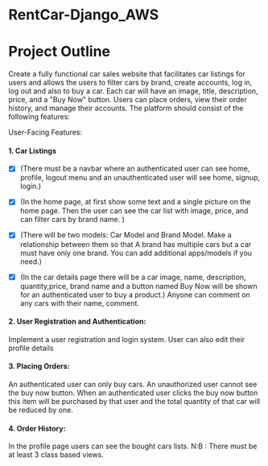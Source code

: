 # RentCar-Django_AWS
# Project Outline

Create a fully functional car sales website that facilitates car listings for users and allows the users to filter cars by brand, create accounts, log in, log out and also to buy a car. Each car will have an image, title, description, price, and a "Buy Now" button. Users can place orders, view their order history, and manage their accounts. 
The platform should consist of the following features:

User-Facing Features:
#### 1. Car Listings
-[x] (There must be a navbar where an authenticated user can see home, profile, logout menu and an unauthenticated user will see home, signup, login.)

-[x] (In the home page, at first show some text and a single picture on the home page. Then 
the user can see the car list with image, price, and can filter cars by brand name. )
-[x]  (There will be two models: Car Model and Brand Model. Make a relationship between them so that A brand has multiple cars but a car must have only one brand. You can add additional apps/models if you need.)
-[x] (In the car details page there will be a car image, name, description, quantity,price, brand name and a button named Buy Now will be shown for an authenticated user to buy a product.)
Anyone can comment on any cars with their name, comment.  
#### 2. User Registration and Authentication:
Implement a user registration and login system.
User can also edit their profile details
#### 3. Placing Orders:
An authenticated user can only buy cars. 
An unauthorized user cannot see the buy now button.
When an authenticated user clicks the buy now button this item will be purchased by that user and the total quantity of that car will be reduced by one.
#### 4. Order History:
In the profile page users can see the bought cars lists.
N:B : There must be at least 3 class based views.

